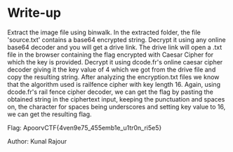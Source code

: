 # Write-up
Extract the image file using binwalk. In the extracted folder, the file 'source.txt' contains a base64 encrypted string. Decrypt it using any online base64 decoder and you will get a drive link. The drive link will open a .txt file in the browser containing the flag encrypted with Caesar Cipher for which the key is provided. Decrypt it using dcode.fr's online caesar cipher decoder giving it the key value of 4 which we got from the drive file and copy the resulting string. After analyzing the encryption.txt files we know that the algorithm used is railfence cipher with key length 16. Again, using dcode.fr's rail fence cipher decoder, we can get the flag by pasting the obtained string in the ciphertext input, keeping the punctuation and spaces on, the character for spaces being underscores and setting key value to 16, we can get the resulting flag.

Flag: ApoorvCTF{4ven9e75_455emb1e_u1tr0n_ri5e5}

Author: Kunal Rajour
